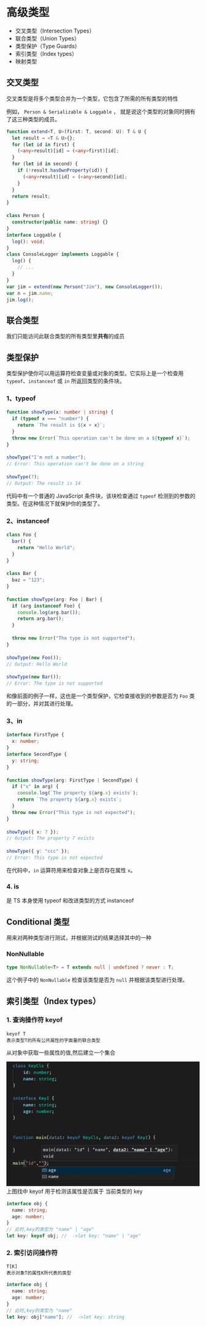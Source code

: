 # 高级类型

- 交叉类型（Intersection Types）
- 联合类型（Union Types）
- 类型保护（Type Guards）
- 索引类型（Index types）
- 映射类型

## 交叉类型

交叉类型是将多个类型合并为一个类型，它包含了所需的所有类型的特性

例如， `Person & Serializable & Loggable` ， 就是说这个类型的对象同时拥有了这三种类型的成员。

```ts
function extend<T, U>(first: T, second: U): T & U {
  let result = <T & U>{};
  for (let id in first) {
    (<any>result)[id] = (<any>first)[id];
  }
  for (let id in second) {
    if (!result.hasOwnProperty(id)) {
      (<any>result)[id] = (<any>second)[id];
    }
  }
  return result;
}

class Person {
  constructor(public name: string) {}
}
interface Loggable {
  log(): void;
}
class ConsoleLogger implements Loggable {
  log() {
    // ...
  }
}
var jim = extend(new Person("Jim"), new ConsoleLogger());
var n = jim.name;
jim.log();
```

## 联合类型

我们只能访问此联合类型的所有类型里**共有**的成员

## 类型保护

类型保护使你可以用运算符检查变量或对象的类型。它实际上是一个检查用 `typeof`、`instanceof` 或 `in` 所返回类型的条件块。

### 1、typeof

```ts
function showType(x: number | string) {
  if (typeof x === "number") {
    return `The result is ${x + x}`;
  }
  throw new Error(`This operation can't be done on a ${typeof x}`);
}

showType("I'm not a number");
// Error: This operation can't be done on a string

showType(7);
// Output: The result is 14
```

代码中有一个普通的 JavaScript 条件块，该块检查通过 `typeof` 检测到的参数的类型。在这种情况下就保护你的类型了。

### 2、instanceof

```ts
class Foo {
  bar() {
    return "Hello World";
  }
}

class Bar {
  baz = "123";
}

function showType(arg: Foo | Bar) {
  if (arg instanceof Foo) {
    console.log(arg.bar());
    return arg.bar();
  }

  throw new Error("The type is not supported");
}

showType(new Foo());
// Output: Hello World

showType(new Bar());
// Error: The type is not supported
```

和像前面的例子一样，这也是一个类型保护，它检查接收到的参数是否为 `Foo` 类的一部分，并对其进行处理。

### 3、in

```ts
interface FirstType {
  x: number;
}
interface SecondType {
  y: string;
}

function showType(arg: FirstType | SecondType) {
  if ("x" in arg) {
    console.log(`The property ${arg.x} exists`);
    return `The property ${arg.x} exists`;
  }
  throw new Error("This type is not expected");
}

showType({ x: 7 });
// Output: The property 7 exists

showType({ y: "ccc" });
// Error: This type is not expected
```

在代码中，`in` 运算符用来检查对象上是否存在属性 `x`。

### 4. is

是 TS 本身使用 typeof 和改进类型的方式 instanceof

## Conditional 类型

用来对两种类型进行测试，并根据测试的结果选择其中的一种

### NonNullable
```ts
type NonNullable<T> = T extends null | undefined ? never : T;
```

这个例子中的 `NonNullable` 检查该类型是否为 `null` 并根据该类型进行处理。


## 索引类型（Index types）

### 1. 查询操作符 keyof

```
keyof T
表示类型T的所有公共属性的字面量的联合类型
```

从对象中获取一些属性的值,然后建立一个集合

![](../.vuepress/public/pages/keyof.png)
上图找中 keyof 用于检测该属性是否属于 当前类型的 key

```ts
interface obj {
  name: string;
  age: number;
}
// 此时,key的类型为 "name" | "age"
let key: keyof obj; //  ->let key: "name" | "age"
```

### 2. 索引访问操作符

```
T[K]
表示对象T的属性K所代表的类型
```

```ts
interface obj {
  name: string;
  age: number;
}
// 此时,key的类型为 "name"
let key: obj["name"]; //  ->let key: string
```
